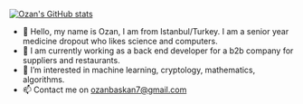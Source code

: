 [![Ozan's GitHub stats](https://github-readme-stats.vercel.app/api?username=ozanbaskan&theme=dark)](https://github.com/anuraghazra/github-readme-stats)


- 👋 Hello, my name is Ozan, I am from Istanbul/Turkey. I am a senior year medicine dropout who likes science and computers.
- 💼 I am currently working as a back end developer for a b2b company for suppliers and restaurants. 
- 👀 I’m interested in machine learning, cryptology, mathematics, algorithms.
- 📫 Contact me on ozanbaskan7@gmail.com

